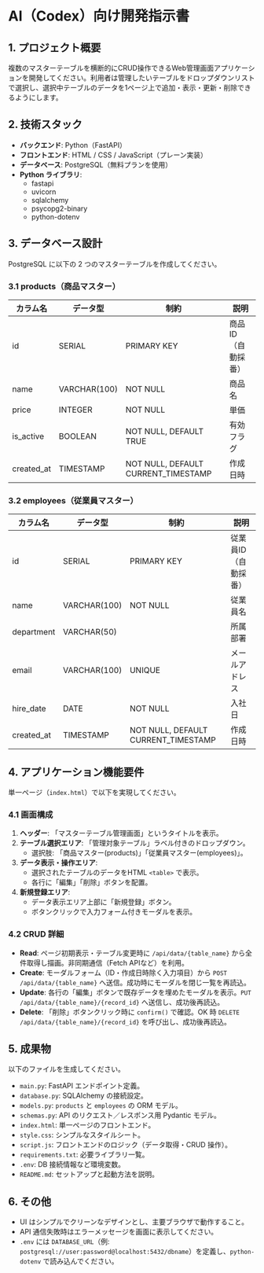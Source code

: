 # AI（Codex）向け開発指示書

## 1. プロジェクト概要
複数のマスターテーブルを横断的にCRUD操作できるWeb管理画面アプリケーションを開発してください。利用者は管理したいテーブルをドロップダウンリストで選択し、選択中テーブルのデータを1ページ上で追加・表示・更新・削除できるようにします。

## 2. 技術スタック
- **バックエンド**: Python（FastAPI）
- **フロントエンド**: HTML / CSS / JavaScript（プレーン実装）
- **データベース**: PostgreSQL（無料プランを使用）
- **Python ライブラリ**:
  - fastapi
  - uvicorn
  - sqlalchemy
  - psycopg2-binary
  - python-dotenv

## 3. データベース設計
PostgreSQL に以下の 2 つのマスターテーブルを作成してください。

### 3.1 products（商品マスター）
| カラム名 | データ型 | 制約 | 説明 |
| --- | --- | --- | --- |
| id | SERIAL | PRIMARY KEY | 商品ID（自動採番） |
| name | VARCHAR(100) | NOT NULL | 商品名 |
| price | INTEGER | NOT NULL | 単価 |
| is_active | BOOLEAN | NOT NULL, DEFAULT TRUE | 有効フラグ |
| created_at | TIMESTAMP | NOT NULL, DEFAULT CURRENT_TIMESTAMP | 作成日時 |

### 3.2 employees（従業員マスター）
| カラム名 | データ型 | 制約 | 説明 |
| --- | --- | --- | --- |
| id | SERIAL | PRIMARY KEY | 従業員ID（自動採番） |
| name | VARCHAR(100) | NOT NULL | 従業員名 |
| department | VARCHAR(50) |  | 所属部署 |
| email | VARCHAR(100) | UNIQUE | メールアドレス |
| hire_date | DATE | NOT NULL | 入社日 |
| created_at | TIMESTAMP | NOT NULL, DEFAULT CURRENT_TIMESTAMP | 作成日時 |

## 4. アプリケーション機能要件
単一ページ（`index.html`）で以下を実現してください。

### 4.1 画面構成
1. **ヘッダー**: 「マスターテーブル管理画面」というタイトルを表示。
2. **テーブル選択エリア**: 「管理対象テーブル」ラベル付きのドロップダウン。
   - 選択肢: 「商品マスター(products)」「従業員マスター(employees)」。
3. **データ表示・操作エリア**:
   - 選択されたテーブルのデータをHTML `<table>` で表示。
   - 各行に「編集」「削除」ボタンを配置。
4. **新規登録エリア**:
   - データ表示エリア上部に「新規登録」ボタン。
   - ボタンクリックで入力フォーム付きモーダルを表示。

### 4.2 CRUD 詳細
- **Read**: ページ初期表示・テーブル変更時に `/api/data/{table_name}` から全件取得し描画。非同期通信（Fetch APIなど）を利用。
- **Create**: モーダルフォーム（ID・作成日時除く入力項目）から `POST /api/data/{table_name}` へ送信。成功時にモーダルを閉じ一覧を再読込。
- **Update**: 各行の「編集」ボタンで既存データを埋めたモーダルを表示。`PUT /api/data/{table_name}/{record_id}` へ送信し、成功後再読込。
- **Delete**: 「削除」ボタンクリック時に `confirm()` で確認。OK 時 `DELETE /api/data/{table_name}/{record_id}` を呼び出し、成功後再読込。

## 5. 成果物
以下のファイルを生成してください。
- `main.py`: FastAPI エンドポイント定義。
- `database.py`: SQLAlchemy の接続設定。
- `models.py`: `products` と `employees` の ORM モデル。
- `schemas.py`: API のリクエスト／レスポンス用 Pydantic モデル。
- `index.html`: 単一ページのフロントエンド。
- `style.css`: シンプルなスタイルシート。
- `script.js`: フロントエンドのロジック（データ取得・CRUD 操作）。
- `requirements.txt`: 必要ライブラリ一覧。
- `.env`: DB 接続情報など環境変数。
- `README.md`: セットアップと起動方法を説明。

## 6. その他
- UI はシンプルでクリーンなデザインとし、主要ブラウザで動作すること。
- API 通信失敗時はエラーメッセージを画面に表示してください。
- `.env` には `DATABASE_URL`（例: `postgresql://user:password@localhost:5432/dbname`）を定義し、`python-dotenv` で読み込んでください。
